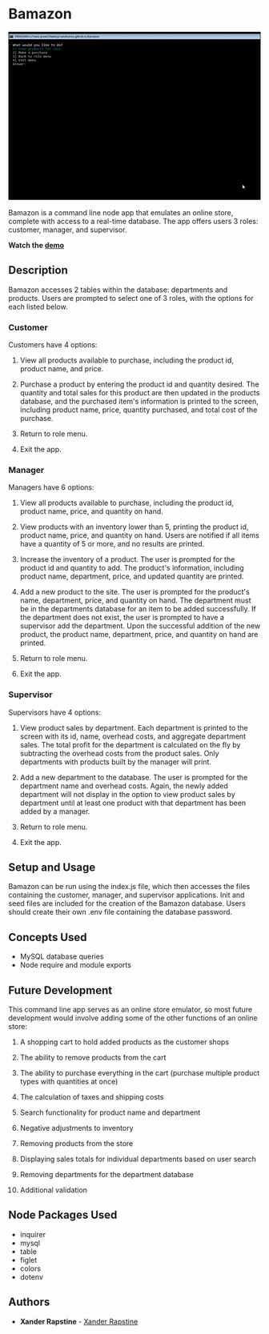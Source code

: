 # Bamazon

![Bamazon](https://github.com/Xandromus/bamazon/blob/master/bamazon.gif)

Bamazon is a command line node app that emulates an online store, complete with access to a real-time database. The app offers users 3 roles: customer, manager, and supervisor.

**Watch the [demo](https://youtu.be/nOs25jQ7w8Q)**


## Description

Bamazon accesses 2 tables within the database: departments and products. Users are prompted to select one of 3 roles, with the options for each listed below.

### Customer

Customers have 4 options:

1. View all products available to purchase, including the product id, product name, and price.

2. Purchase a product by entering the product id and quantity desired. The quantity and total sales for this product are then updated in the products database, and the purchased item's information is printed to the screen, including product name, price, quantity purchased, and total cost of the purchase.

3. Return to role menu.

4. Exit the app.

### Manager

Managers have 6 options:

1. View all products available to purchase, including the product id, product name, price, and quantity on hand.

2. View products with an inventory lower than 5, printing the product id, product name, price, and quantity on hand. Users are notified if all items have a quantity of 5 or more, and no results are printed.

3. Increase the inventory of a product. The user is prompted for the product id and quantity to add. The product's information, including product name, department, price, and updated quantity are printed.

4. Add a new product to the site. The user is prompted for the product's name, department, price, and quantity on hand. The department must be in the departments database for an item to be added successfully. If the department does not exist, the user is prompted to have a supervisor add the department. Upon the successful addition of the new product, the product name, department, price, and quantity on hand are printed.

5. Return to role menu.

6. Exit the app.

### Supervisor

Supervisors have 4 options:

1. View product sales by department. Each department is printed to the screen with its id, name, overhead costs, and aggregate department sales. The total profit for the department is calculated on the fly by subtracting the overhead costs from the product sales. Only departments with products built by the manager will print.

2. Add a new department to the database. The user is prompted for the department name and overhead costs. Again, the newly added department will not display in the option to view product sales by department until at least one product with that department has been added by a manager.

3. Return to role menu.

4. Exit the app.


## Setup and Usage

Bamazon can be run using the index.js file, which then accesses the files containing the customer, manager, and supervisor applications. Init and seed files are included for the creation of the Bamazon database. Users should create their own .env file containing the database password.


## Concepts Used

- MySQL database queries
- Node require and module exports


## Future Development

This command line app serves as an online store emulator, so most future development would involve adding some of the other functions of an online store:

1. A shopping cart to hold added products as the customer shops

2. The ability to remove products from the cart

3. The ability to purchase everything in the cart (purchase multiple product types with quantities at once)

4. The calculation of taxes and shipping costs

5. Search functionality for product name and department

6. Negative adjustments to inventory

7. Removing products from the store

8. Displaying sales totals for individual departments based on user search

9. Removing departments for the department database

10. Additional validation


## Node Packages Used

- inquirer
- mysql
- table
- figlet
- colors
- dotenv


## Authors

- **Xander Rapstine** - [Xander Rapstine](https://github.com/Xandromus)